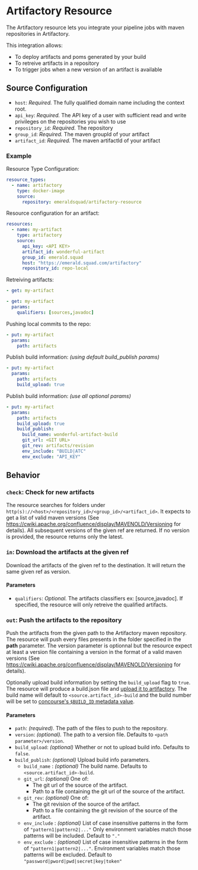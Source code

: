 # Artifactory Resource

The Artifactory resource lets you integrate your pipeline jobs with maven repositories in Artifactory.

This integration allows:

- To deploy artifacts and poms generated by your build
- To retreive artifacts in a repository
- To trigger jobs when a new version of an artifact is available

## Source Configuration

- `host`: *Required.* The fully qualified domain name including the context root.
- `api_key`: *Required.* The API key of a user with sufficient read and write privileges on the repositories you wish to use
- `repository_id`: *Required.* The repository
- `group_id`: *Required.* The maven groupId of your artifact
- `artifact_id`: *Required.* The maven artifactId of your artifact

### Example

Resource Type Configuration:

``` yaml
resource_types:
  - name: artifactory
    type: docker-image
    source:
      repository: emeraldsquad/artifactory-resource
```

Resource configuration for an artifact:

``` yaml
resources:
  - name: my-artifact
    type: artifactory
    source:
      api_key: <API KEY>
      artifact_id: wonderful-artifact
      group_id: emerald.squad
      host: "https://emerald.squad.com/artifactory"
      repository_id: repo-local
```

Retreiving artifacts:

``` yaml
- get: my-artifact
```

``` yaml
- get: my-artifact
  params:
    qualifiers: [sources,javadoc]
```

Pushing local commits to the repo:

``` yaml
- put: my-artifact
  params:
    path: artifacts
```

Publish build information: _(using default build_publish params)_

``` yaml
- put: my-artifact
  params:
    path: artifacts
    build_upload: true
```

Publish build information: _(use all optional params)_

``` yaml
- put: my-artifact
  params:
    path: artifacts
    build_upload: true
    build_publish:
      build_name: wonderful-artifact-build
      git_url: <GIT URL>
      git_rev: artifacts/revision
      env_include: "BUILD|ATC"
      env_exclude: "API_KEY"
```

## Behavior

### `check`: Check for new artifacts

The resource searches for folders under `http(s)://<host>/<repository_id>/<group_id>/<artifact_id>`. It expects to get a list of valid maven versions (See <https://cwiki.apache.org/confluence/display/MAVENOLD/Versioning> for details). All subsequent versions of the given ref are returned. If no version is provided, the resource returns only the latest.

### `in`: Download the artifacts at the given ref

Download the artifacts of the given ref to the destination. It will return the same given ref as version.

#### Parameters

- `qualifiers`: *Optional.* The artifacts classifiers ex: [source,javadoc]. If specified, the resource will only retreive the qualified artifacts.

### `out`: Push the artifacts to the repository

Push the artifacts from the given path to the Artifactory maven repository. The resource will push every files presents in the folder specified in the **path** parameter. The version parameter is optionnal but the resource expect at least a version file containing a version in the format of a valid maven versions (See https://cwiki.apache.org/confluence/display/MAVENOLD/Versioning for details).

Optionally upload build information by setting the `build_upload` flag to `true`. The resource will produce a build.json file and [upload it to artifactory](https://www.jfrog.com/confluence/display/RTF/Artifactory+REST+API#ArtifactoryRESTAPI-BuildUpload). The build name will default to `<source.artifact_id>-build` and the build number will be set to [concourse's `$BUILD_ID` metadata value](https://concourse-ci.org/implementing-resource-types.html#resource-metadata).

#### Parameters

- `path`: *(required).* The path of the files to push to the repository.
- `version`: *(optional).* The path to a version file. Defaults to `<path parameter>/version`.
- `build_upload`: *(optional)* Whether or not to upload build info. Defaults to `false`.
- `build_publish`: *(optional)* Upload build info parameters.
  - `build_name` : *(optional)* The build name. Defaults to `<source.artifact_id>-build`.
  - `git_url`: *(optional)* One of:
    - The git url of the source of the artifact.
    - Path to a file containing the git url of the source of the artifact.
  - `git_rev`: *(optional)* One of:
    - The git revision of the source of the artifact.
    - Path to a file containing the git revision of the source of the artifact.
  - `env_include` : *(optional)* List of case insensitive patterns in the form of `"pattern1|pattern2|..."` Only environment variables match those patterns will be included. Default to `"."`
  - `env_exclude` : *(optional)* List of case insensitive patterns in the form of `"pattern1|pattern2|..."`. Environment variables match those patterns will be excluded. Default to `"password|pword|pwd|secret|key|token"`
